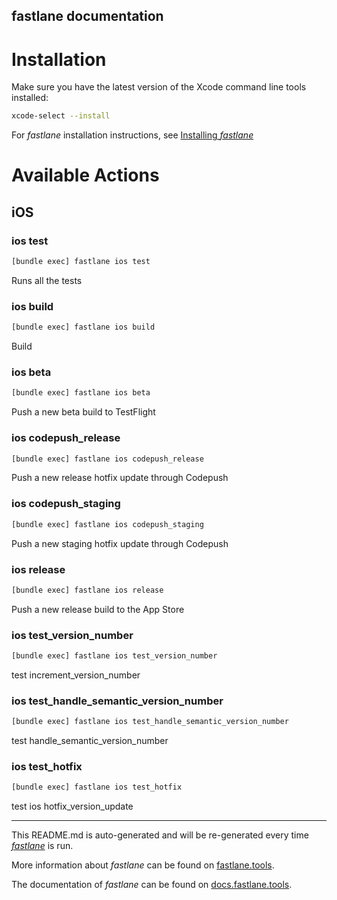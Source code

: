 fastlane documentation
----

# Installation

Make sure you have the latest version of the Xcode command line tools installed:

```sh
xcode-select --install
```

For _fastlane_ installation instructions, see [Installing _fastlane_](https://docs.fastlane.tools/#installing-fastlane)

# Available Actions

## iOS

### ios test

```sh
[bundle exec] fastlane ios test
```

Runs all the tests

### ios build

```sh
[bundle exec] fastlane ios build
```

Build

### ios beta

```sh
[bundle exec] fastlane ios beta
```

Push a new beta build to TestFlight

### ios codepush_release

```sh
[bundle exec] fastlane ios codepush_release
```

Push a new release hotfix update through Codepush

### ios codepush_staging

```sh
[bundle exec] fastlane ios codepush_staging
```

Push a new staging hotfix update through Codepush

### ios release

```sh
[bundle exec] fastlane ios release
```

Push a new release build to the App Store

### ios test_version_number

```sh
[bundle exec] fastlane ios test_version_number
```

test increment_version_number

### ios test_handle_semantic_version_number

```sh
[bundle exec] fastlane ios test_handle_semantic_version_number
```

test handle_semantic_version_number

### ios test_hotfix

```sh
[bundle exec] fastlane ios test_hotfix
```

test ios hotfix_version_update

----

This README.md is auto-generated and will be re-generated every time [_fastlane_](https://fastlane.tools) is run.

More information about _fastlane_ can be found on [fastlane.tools](https://fastlane.tools).

The documentation of _fastlane_ can be found on [docs.fastlane.tools](https://docs.fastlane.tools).
